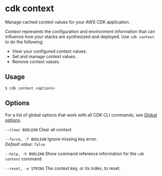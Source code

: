 # cdk context<a name="ref-cli-cmd-context"></a>

Manage cached context values for your AWS CDK application.

*Context* represents the configuration and environment information that can influence how your stacks are synthesized and deployed. Use `cdk context` to do the following:
+ View your configured context values.
+ Set and manage context values.
+ Remove context values.

## Usage<a name="ref-cli-cmd-context-usage"></a>

```
$ cdk context <options>
```

## Options<a name="ref-cli-cmd-context-options"></a>

For a list of global options that work with all CDK CLI commands, see [Global options](ref-cli-cmd.md#ref-cli-cmd-options).

`--clear BOOLEAN`  <a name="ref-cli-cmd-context-options-clear"></a>
Clear all context.

`--force, -f BOOLEAN`  <a name="ref-cli-cmd-context-options-force"></a>
Ignore missing key error.  
*Default value*: `false`

`--help, -h BOOLEAN`  <a name="ref-cli-cmd-context-options-help"></a>
Show command reference information for the `cdk context` command.

`--reset, -e STRING`  <a name="ref-cli-cmd-context-options-reset"></a>
The context key, or its index, to reset.